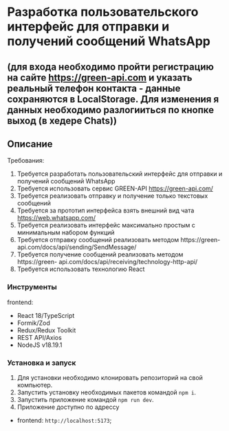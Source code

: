 # Разработка пользовательского интерфейс для отправки и получений сообщений WhatsApp

## (для входа необходимо пройти регистрацию на сайте https://green-api.com и указать реальный телефон контакта - данные сохраняются в LocalStorage. Для изменения я данных необходимо разлогииться по кнопке выход (в хедере Chats))

## Описание

Требования:

1. Требуется разработать пользовательский интерфейс для отправки и получений
   сообщений WhatsApp
2. Требуется использовать сервис GREEN-API https://green-api.com/
3. Требуется реализовать отправку и получение только текстовых сообщений
4. Требуется за прототип интерфейса взять внешний вид чата
   https://web.whatsapp.com/
5. Требуется реализовать интерфейс максимально простым с минимальным набором
   функций
6. Требуется отправку сообщений реализовать методом https://green-
   api.com/docs/api/sending/SendMessage/
7. Требуется получение сообщений реализовать методом https://green-
   api.com/docs/api/receiving/technology-http-api/
8. Требуется использовать технологию React

### Инструменты

frontend:

- React 18/TypeScript
- Formik/Zod
- Redux/Redux Toolkit
- REST API/Axios
- NodeJS v18.19.1

### Установка и запуск

1. Для установки необходимо клонировать репозиторий на свой компьютер.
2. Запустить установку необходимых пакетов командой `npm i`.
3. Запустить приложение командой `npm run dev`.
4. Приложение доступно по адрессу

- frontend: `http://localhost:5173`;


